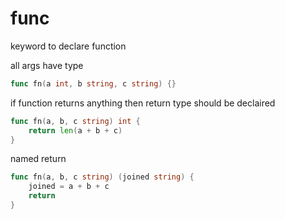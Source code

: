 # func

keyword to declare function

all args have type

```go
func fn(a int, b string, c string) {}
```

if function returns anything then return type should be declaired

```go
func fn(a, b, c string) int {
    return len(a + b + c) 
}
```

named return

```go
func fn(a, b, c string) (joined string) {
    joined = a + b + c
    return
}
```
